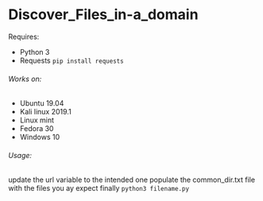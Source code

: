 # Discover_Files_in-a_domain

Requires:
    <ul type="-">
    <li>Python 3</li>
    <li> Requests `pip install requests`</li>
    </ul>
 
######  Works on:
 <ul>
 <li> Ubuntu 19.04</li>
 <li> Kali linux 2019.1</li>
 <li> Linux mint </li>
 <li> Fedora 30 </li>
 <li> Windows 10 </li>
 </ul>
 
###### Usage:
 update the url variable to the intended one
 populate the common_dir.txt file with the files you ay expect
 finally `python3 filename.py`